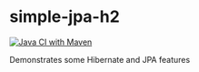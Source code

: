 # simple-jpa-h2
[![Java CI with Maven](https://github.com/yura2201/simple-jpa-h2/actions/workflows/maven.yml/badge.svg)](https://github.com/yura2201/simple-jpa-h2/actions/workflows/maven.yml)

Demonstrates some Hibernate and JPA features

